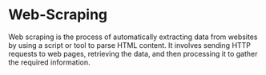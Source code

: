 # Web-Scraping

Web scraping is the process of automatically extracting data from websites by using a script or tool to parse HTML content. It involves sending HTTP requests to web pages, retrieving the data, and then processing it to gather the required information.
